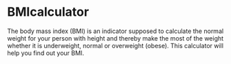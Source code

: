 # BMIcalculator

The body mass index (BMI) is an indicator supposed to calculate the normal weight for your person with height and thereby make the most of the weight whether it is underweight, normal or overweight (obese). This calculator will help you find out your BMI.